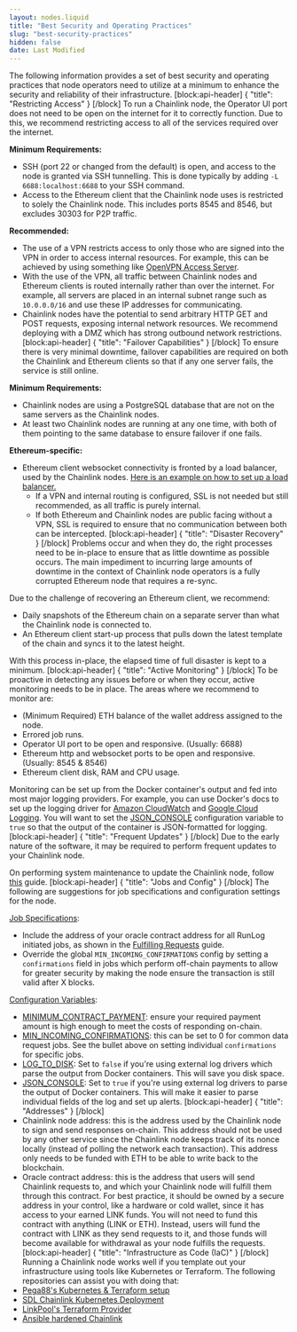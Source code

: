 ```yaml
---
layout: nodes.liquid
title: "Best Security and Operating Practices"
slug: "best-security-practices"
hidden: false
date: Last Modified
---
```

The following information provides a set of best security and operating practices that node operators need to utilize at a minimum to enhance the security and reliability of their infrastructure.
[block:api-header]
{
  "title": "Restricting Access"
}
[/block]
To run a Chainlink node, the Operator UI port does not need to be open on the internet for it to correctly function. Due to this, we recommend restricting access to all of the services required over the internet.

**Minimum Requirements:**
- SSH (port 22 or changed from the default) is open, and access to the node is granted via SSH tunnelling. This is done typically by adding `-L 6688:localhost:6688` to your SSH command.
- Access to the Ethereum client that the Chainlink node uses is restricted to solely the Chainlink node. This includes ports 8545 and 8546, but excludes 30303 for P2P traffic.
 
**Recommended:**
- The use of a VPN restricts access to only those who are signed into the VPN in order to access internal resources. For example, this can be achieved by using something like <a target="_blank" href="https://openvpn.net/vpn-server/">OpenVPN Access Server</a>.
- With the use of the VPN, all traffic between Chainlink nodes and Ethereum clients is routed internally rather than over the internet. For example, all servers are placed in an internal subnet range such as `10.0.0.0/16` and use these IP addresses for communicating.
- Chainlink nodes have the potential to send arbitrary HTTP GET and POST requests, exposing internal network resources. We recommend deploying with a DMZ which has strong outbound network restrictions.
[block:api-header]
{
  "title": "Failover Capabilities"
}
[/block]
To ensure there is very minimal downtime, failover capabilities are required on both the Chainlink and Ethereum clients so that if any one server fails, the service is still online.

**Minimum Requirements:**
- Chainlink nodes are using a PostgreSQL database that are not on the same servers as the Chainlink nodes.
- At least two Chainlink nodes are running at any one time, with both of them pointing to the same database to ensure failover if one fails. 

**Ethereum-specific:**
- Ethereum client websocket connectivity is fronted by a load balancer, used by the Chainlink nodes. <a href="https://docs.aws.amazon.com/elasticloadbalancing/latest/application/tutorial-target-ecs-containers.html" target="_blank">Here is an example on how to set up a load balancer.</a>
    - If a VPN and internal routing is configured, SSL is not needed but still recommended, as all traffic is purely internal.
    - If both Ethereum and Chainlink nodes are public facing without a VPN, SSL is required to ensure that no communication between both can be intercepted.
[block:api-header]
{
  "title": "Disaster Recovery"
}
[/block]
Problems occur and when they do, the right processes need to be in-place to ensure that as little downtime as possible occurs. The main impediment to incurring large amounts of downtime in the context of Chainlink node operators is a fully corrupted Ethereum node that requires a re-sync.

Due to the challenge of recovering an Ethereum client, we recommend:
- Daily snapshots of the Ethereum chain on a separate server than what the Chainlink node is connected to.
- An Ethereum client start-up process that pulls down the latest template of the chain and syncs it to the latest height.

With this process in-place, the elapsed time of full disaster is kept to a minimum.
[block:api-header]
{
  "title": "Active Monitoring"
}
[/block]
To be proactive in detecting any issues before or when they occur, active monitoring needs to be in place. The areas where we recommend to monitor are:
- (Minimum Required) ETH balance of the wallet address assigned to the node.
- Errored job runs.
- Operator UI port to be open and responsive. (Usually: 6688)
- Ethereum http and websocket ports to be open and responsive. (Usually: 8545 & 8546)
- Ethereum client disk, RAM and CPU usage.

Monitoring can be set up from the Docker container's output and fed into most major logging providers. For example, you can use Docker's docs to set up the logging driver for <a href="https://docs.docker.com/config/containers/logging/awslogs/" target="_blank">Amazon CloudWatch</a> and <a href="https://docs.docker.com/config/containers/logging/gcplogs/" target="_blank">Google Cloud Logging</a>. You will want to set the [
JSON_CONSOLE](doc:configuration-variables#section-json_console) configuration variable to `true` so that the output of the container is JSON-formatted for logging.
[block:api-header]
{
  "title": "Frequent Updates"
}
[/block]
Due to the early nature of the software, it may be required to perform frequent updates to your Chainlink node. 

On performing system maintenance to update the Chainlink node, follow [this](https://docs.chain.link/docs/performing-system-maintenance#section-failover-node-example) guide.
[block:api-header]
{
  "title": "Jobs and Config"
}
[/block]
The following are suggestions for job specifications and configuration settings for the node.

[Job Specifications](doc:job-specifications):
- Include the address of your oracle contract address for all RunLog initiated jobs, as shown in the [Fulfilling Requests](doc:fulfilling-requests#section-add-jobs-to-the-node) guide.
- Override the global `MIN_INCOMING_CONFIRMATIONS` config by setting a `confirmations` field in jobs which perform off-chain payments to allow for greater security by making the node ensure the transaction is still valid after X blocks.

[Configuration Variables](doc:configuration-variables):
- [MINIMUM_CONTRACT_PAYMENT](doc:configuration-variables#section-minimum-contract-payment): ensure your required payment amount is high enough to meet the costs of responding on-chain.
- [MIN_INCOMING_CONFIRMATIONS](doc:configuration-variables#section-min-incoming-confirmations): this can be set to 0 for common data request jobs. See the bullet above on setting individual `confirmations` for specific jobs.
- [LOG_TO_DISK](doc:configuration-variables#section-log-to-disk): Set to `false` if you're using external log drivers which parse the output from Docker containers. This will save you disk space.
- [JSON_CONSOLE](doc:configuration-variables#section-json-console): Set to `true` if you're using external log drivers to parse the output of Docker containers. This will make it easier to parse individual fields of the log and set up alerts.
[block:api-header]
{
  "title": "Addresses"
}
[/block]
- Chainlink node address: this is the address used by the Chainlink node to sign and send responses on-chain. This address should not be used by any other service since the Chainlink node keeps track of its nonce locally (instead of polling the network each transaction). This address only needs to be funded with ETH to be able to write back to the blockchain.
- Oracle contract address: this is the address that users will send Chainlink requests to, and which your Chainlink node will fulfill them through this contract. For best practice, it should be owned by a secure address in your control, like a hardware or cold wallet, since it has access to your earned LINK funds. You will not need to fund this contract with anything (LINK or ETH). Instead, users will fund the contract with LINK as they send requests to it, and those funds will become available for withdrawal as your node fulfills the requests.
[block:api-header]
{
  "title": "Infrastructure as Code (IaC)"
}
[/block]
Running a Chainlink node works well if you template out your infrastructure using tools like Kubernetes or Terraform. The following repositories can assist you with doing that:
- <a href="https://github.com/Pega88/chainlink-gcp" target="_blank">Pega88's Kubernetes & Terraform setup</a>
- <a href="https://github.com/securedatalinks/ChainlinkKubernetes" target="_blank">SDL Chainlink Kubernetes Deployment</a>
- <a href="https://github.com/linkpoolio/terraform-provider-chainlink" target="_blank">LinkPool's Terraform Provider</a>
- <a href="https://github.com/WilsonBillkia/bane" target="_blank">Ansible hardened Chainlink</a>